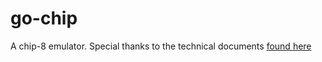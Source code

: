 # go-chip

A chip-8 emulator. Special thanks to the technical documents [found here](http://devernay.free.fr/hacks/chip8/C8TECH10.HTM)
